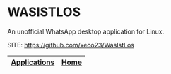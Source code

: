 # WASISTLOS

 An unofficial WhatsApp desktop application for Linux.

 SITE: https://github.com/xeco23/WasIstLos

 | [Applications](https://portable-linux-apps.github.io/apps.html) | [Home](https://portable-linux-apps.github.io)
 | --- | --- |
